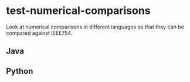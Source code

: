 # test-numerical-comparisons
Look at numerical comparisons in different languages so that they can be compared against IEEE754.

## Java

## Python



